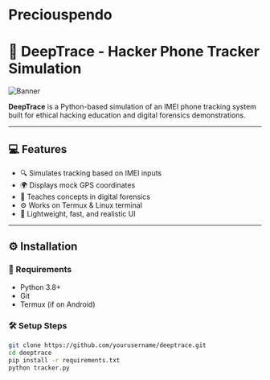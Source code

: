 # Preciouspendo
# 🧠 DeepTrace - Hacker Phone Tracker Simulation

![Banner](hacker-banner.png)

**DeepTrace** is a Python-based simulation of an IMEI phone tracking system built for ethical hacking education and digital forensics demonstrations.

---

## 💻 Features

- 🔍 Simulates tracking based on IMEI inputs
- 🌍 Displays mock GPS coordinates
- 🧠 Teaches concepts in digital forensics
- ⚙️ Works on Termux & Linux terminal
- 🎯 Lightweight, fast, and realistic UI

---

## ⚙️ Installation

### 🧪 Requirements
- Python 3.8+
- Git
- Termux (if on Android)

### 🛠️ Setup Steps

```bash
git clone https://github.com/yourusername/deeptrace.git
cd deeptrace
pip install -r requirements.txt
python tracker.py
